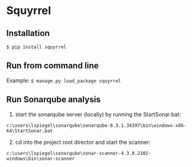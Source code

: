 # Squyrrel

## Installation

```$ pip install squyrrel```

## Run from command line

Example:
```$ manage.py load_package squyrrel```

## Run Sonarqube analysis
1) start the sonarqube server (locally) by running the StartSonar.bat:
```
c:\users\lspiegel\sonarqube\sonarqube-8.3.1.34397\bin\windows-x86-64\StartSonar.bat
```
2) cd into the project root director and start the scanner:
```
c:\users\lspiegel\sonarqube\sonar-scanner-4.3.0.2102-windows\bin\sonar-scanner
```
